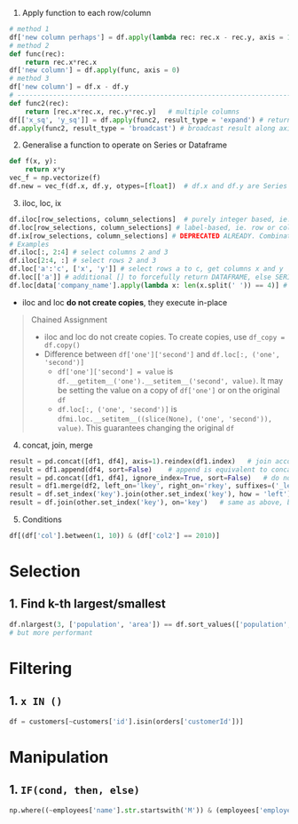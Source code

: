 1. Apply function to each row/column 
```py
# method 1
df['new column perhaps'] = df.apply(lambda rec: rec.x - rec.y, axis = 1) # along column axis, ie. apply for each row
# method 2
def func(rec):
    return rec.x*rec.x
df['new column'] = df.apply(func, axis = 0)
# method 3
df['new column'] = df.x - df.y
# ----------------------------------------------------------------------- #
def func2(rec):
    return [rec.x*rec.x, rec.y*rec.y]   # multiple columns
df[['x_sq', 'y_sq']] = df.apply(func2, result_type = 'expand') # returns two series if result_type is expand. Without it, the apply function cannot return multiple columns
df.apply(func2, result_type = 'broadcast') # broadcast result along axis 0 (for each column). Only works if the dimensions fit 
```

2. Generalise a function to operate on Series or Dataframe
```py
def f(x, y):
    return x*y
vec_f = np.vectorize(f)
df.new = vec_f(df.x, df.y, otypes=[float])  # df.x and df.y are Series but f still works; datatype is the first input's type unless specify otype
```

3. iloc, loc, ix
```py
df.iloc[row_selections, column_selections]  # purely integer based, ie. from 0 to length of row or column respectively
df.loc[row_selections, column_selections] # label-based, ie. row or column names; OR conditions
df.ix[row_selections, column_selections] # DEPRECATED ALREADY. Combination of iloc and loc
# Examples
df.iloc[:, 2:4] # select columns 2 and 3
df.iloc[2:4, :] # select rows 2 and 3
df.loc['a':'c', ['x', 'y']] # select rows a to c, get columns x and y
df.loc[['a']] # additional [] to forcefully return DATAFRAME, else SERIES
df.loc[data['company_name'].apply(lambda x: len(x.split(' ')) == 4)] # conditions: has 4 words
```
- iloc and loc **do not create copies**, they execute in-place
> Chained Assignment
> - iloc and loc do not create copies. To create copies, use `df_copy = df.copy()`
> - Difference between `df['one']['second']` and `df.loc[:, ('one', 'second')]`
>   - `df['one']['second'] = value` is `df.__getitem__('one').__setitem__('second', value)`. It may be setting the value on a copy of `df['one']` or on the original `df`
>   - `df.loc[:, ('one', 'second')]` is `dfmi.loc.__setitem__((slice(None), ('one', 'second')), value)`. This guarantees changing the original `df`
  
4. concat, join, merge
```py
result = pd.concat([df1, df4], axis=1).reindex(df1.index)   # join according to index by default. merge side by side
result = df1.append(df4, sort=False)    # append is equivalent to concat in axis = 0. When DataFrames have different indices (possibly out of order), do not sort and leave them as they are
result = pd.concat([df1, df4], ignore_index=True, sort=False)   # do not merge due to index. Do not sort
result = df1.merge(df2, left_on='lkey', right_on='rkey', suffixes=('_left', '_right'))
result = df.set_index('key').join(other.set_index('key'), how = 'left') # how could also be right, inner, outer
result = df.join(other.set_index('key'), on='key')   # same as above, but df does not need to reindex because `on` species the column name of df to join on
```

5. Conditions
```py
df[(df['col'].between(1, 10)) & (df['col2'] == 2010)]
```

# Selection
## 1. Find k-th largest/smallest
```py
df.nlargest(3, ['population', 'area']) == df.sort_values(['population', 'area'], ascending=False).head(3)
# but more performant
```

# Filtering
## 1. `x IN ()`
```py
df = customers[~customers['id'].isin(orders['customerId'])]
```

# Manipulation
## 1. `IF(cond, then, else)`
```py
np.where((~employees['name'].str.startswith('M')) & (employees['employee_id'] % 2 == 1), employees['salary'], 0)
```